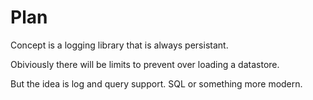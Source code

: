 # Plan 

Concept is a logging library that is always persistant.

Obiviously there will be limits to prevent over loading a datastore. 

But the idea is log and query support. SQL or something more modern.